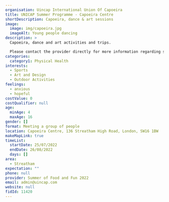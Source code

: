 ```yaml
---
organisation: Uincap International Union Of Capoeira
title: UNICAP Summer Programme - Capoeira Centre
shortDescription: Capoeira, dance & art sessions
image:
  image: img/capoeira.jpg
  imageAlt: Young people dancing
description: >
  Capoeira, dance and art activities and trips. 

  Please contact the provider directly for more information regarding sessions times and delivery days. 
categories:
  category1: Physical Health
interests:
  - Sports
  - Art and Design
  - Outdoor Activities
feelings:
  - anxious
  - hopeful
costValue: 0
costQualifier: null
age:
  minAge: 4
  maxAge: 16
gender: []
format: Meeting a group of people
location: Capoeira Centre, 136 Streatham High Road, London, SW16 1BW
makeMapLink: true
timeList:
  startDate: 25/07/2022
  endDate: 26/08/2022
  days: []
area:
  - Streatham
expectation: ""
phone: null
provider: Summer of Food and Fun 2022
email: admin@uincap.com
website: null
fidId: 11420
---
```

